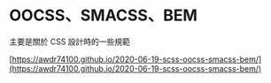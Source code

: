 # OOCSS、SMACSS、BEM

主要是關於 CSS 設計時的一些規範

[https://awdr74100.github.io/2020-06-19-scss-oocss-smacss-bem/](https://awdr74100.github.io/2020-06-19-scss-oocss-smacss-bem/)

